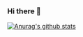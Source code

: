 ### Hi there 👋

[![Anurag's github stats](https://github-readme-stats.vercel.app/api?username=ivirtex)](https://github.com/anuraghazra/github-readme-stats)
